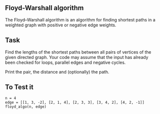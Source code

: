 ## Floyd-Warshall algorithm
The Floyd–Warshall algorithm is an algorithm for finding shortest paths in a weighted graph with positive or negative edge weights.

## Task
Find the lengths of the shortest paths between all pairs of vertices of the given directed graph. Your code may assume that the input has already been checked for loops, parallel edges and negative cycles.

Print the pair, the distance and (optionally) the path.

## To Test it
    n = 4
    edge = [[1, 3, -2], [2, 1, 4], [2, 3, 3], [3, 4, 2], [4, 2, -1]]
    floyd_algo(n, edge)

